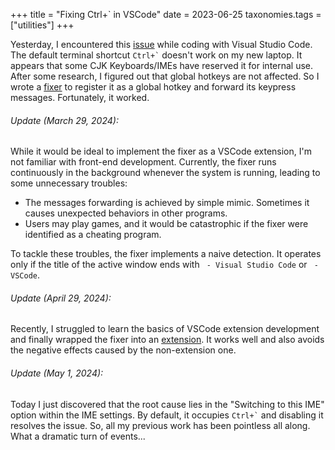 +++
title = "Fixing Ctrl+` in VSCode"
date = 2023-06-25
taxonomies.tags = ["utilities"]
+++

Yesterday, I encountered this [issue][issu] while coding with Visual Studio Code. The default terminal shortcut `` Ctrl+` `` doesn't work on my new laptop. It appears that some CJK Keyboards/IMEs have reserved it for internal use. After some research, I figured out that global hotkeys are not affected. So I wrote a [fixer][proj] to register it as a global hotkey and forward its keypress messages. Fortunately, it worked.

<!-- more -->

###### Update (March 29, 2024):

While it would be ideal to implement the fixer as a VSCode extension, I'm not familiar with front-end development. Currently, the fixer runs continuously in the background whenever the system is running, leading to some unnecessary troubles:

- The messages forwarding is achieved by simple mimic. Sometimes it causes unexpected behaviors in other programs.
- Users may play games, and it would be catastrophic if the fixer were identified as a cheating program.

To tackle these troubles, the fixer implements a naive detection. It operates only if the title of the active window ends with ` - Visual Studio Code` or ` - VSCode`.

###### Update (April 29, 2024):

Recently, I struggled to learn the basics of VSCode extension development and finally wrapped the fixer into an [extension][ext]. It works well and also avoids the negative effects caused by the non-extension one.

###### Update (May 1, 2024):

Today I just discovered that the root cause lies in the "Switching to this IME" option within the IME settings. By default, it occupies `` Ctrl+` `` and disabling it resolves the issue. So, all my previous work has been pointless all along. What a dramatic turn of events...

[issu]: https://github.com/Microsoft/vscode/issues/63659
[proj]: https://github.com/lanlytt/vscode-cjk-toggle-terminal-fixer
[ext]: https://github.com/lanlytt/ctrl-oem3

